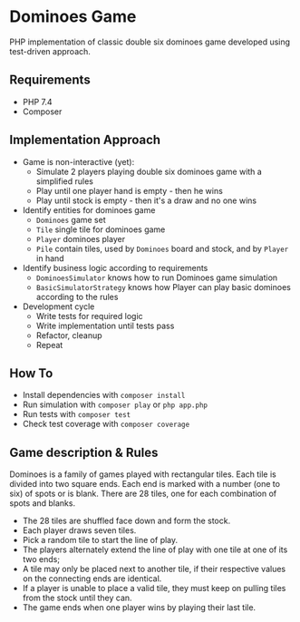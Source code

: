 # Dominoes Game
PHP implementation of classic double six dominoes game developed using test-driven approach.

## Requirements
* PHP 7.4
* Composer

## Implementation Approach
* Game is non-interactive (yet):
    * Simulate 2 players playing double six dominoes game with a simplified rules
    * Play until one player hand is empty - then he wins
    * Play until stock is empty - then it's a draw and no one wins
* Identify entities for dominoes game
    * `Dominoes` game set
    * `Tile` single tile for dominoes game
    * `Player` dominoes player
    * `Pile` contain tiles, used by `Dominoes` board and stock, and by `Player` in hand
* Identify business logic according to requirements
   * `DominoesSimulator` knows how to run Dominoes game simulation
   * `BasicSimulatorStrategy` knows how Player can play basic dominoes according to the rules
* Development cycle
    * Write tests for required logic
    * Write implementation until tests pass
    * Refactor, cleanup
    * Repeat

## How To

* Install dependencies with `composer install`
* Run simulation with `composer play` or `php app.php`
* Run tests with `composer test`
* Check test coverage with `composer coverage`

## Game description & Rules

Dominoes is a family of games played with rectangular tiles. Each tile is divided into two square ends. Each end is marked with a number (one to six) of spots or is blank. There are 28 tiles, one for each combination of spots and blanks.

* The 28 tiles are shuffled face down and form the stock.
* Each player draws seven tiles.
* Pick a random tile to start the line of play.
* The players alternately extend the line of play with one tile at one of its two ends;
* A tile may only be placed next to another tile, if their respective values on the connecting ends are identical.
* If a player is unable to place a valid tile, they must keep on pulling tiles from the stock until they can.
* The game ends when one player wins by playing their last tile.

